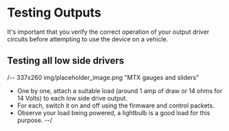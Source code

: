 # Testing Outputs #

It's important that you verify the correct operation of your output driver circuits before attempting to use the device on a vehicle.

## Testing all low side drivers
/-- 337x260 img/placeholder_image.png "MTX gauges and sliders" 
 - One by one, attach a suitable load (around 1 amp of draw or 14 ohms for 14 Volts) to each low side drive output.
 - For each, switch it on and off using the firmware and control packets.
 - Observe your load being powered, a lightbulb is a good load for this purpose.
--/

